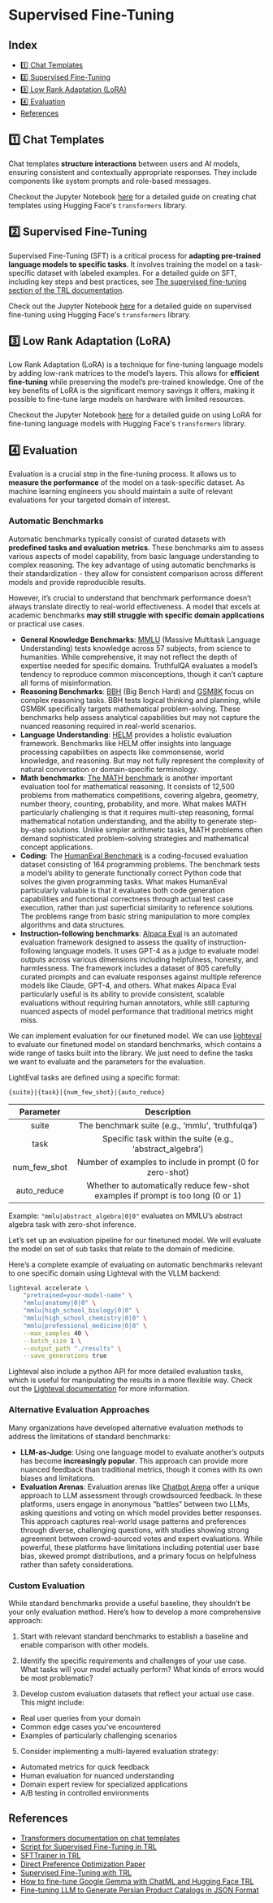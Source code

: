 # Supervised Fine-Tuning

## Index

- [1️⃣ Chat Templates](#1️⃣-chat-templates)
- [2️⃣ Supervised Fine-Tuning](#2️⃣-supervised-fine-tuning)
- [3️⃣ Low Rank Adaptation (LoRA)](#3️⃣-low-rank-adaptation-lora)
- [4️⃣ Evaluation](#4️⃣-evaluation)
- [References](#references)

## 1️⃣ Chat Templates

Chat templates **structure interactions** between users and AI models, ensuring consistent and contextually appropriate responses. They include components like system prompts and role-based messages.

Checkout the Jupyter Notebook [here](chat_templates.ipynb) for a detailed guide on creating chat templates using Hugging Face's `transformers` library.

## 2️⃣ Supervised Fine-Tuning

Supervised Fine-Tuning (SFT) is a critical process for **adapting pre-trained language models to specific tasks**. It involves training the model on a task-specific dataset with labeled examples. For a detailed guide on SFT, including key steps and best practices, see [The supervised fine-tuning section of the TRL documentation](https://huggingface.co/docs/trl/en/sft_trainer).

Check out the Jupyter Notebook [here](sfttrainer.ipynb) for a detailed guide on supervised fine-tuning using Hugging Face's `transformers` library.


## 3️⃣ Low Rank Adaptation (LoRA)

Low Rank Adaptation (LoRA) is a technique for fine-tuning language models by adding low-rank matrices to the model’s layers. This allows for **efficient fine-tuning** while preserving the model’s pre-trained knowledge. One of the key benefits of LoRA is the significant memory savings it offers, making it possible to fine-tune large models on hardware with limited resources.

Checkout the Jupyter Notebook [here](lora.ipynb) for a detailed guide on using LoRA for fine-tuning language models with Hugging Face's `transformers` library.


## 4️⃣ Evaluation

Evaluation is a crucial step in the fine-tuning process. It allows us to **measure the performance** of the model on a task-specific dataset. As machine learning engineers you should maintain a suite of relevant evaluations for your targeted domain of interest.

### Automatic Benchmarks

Automatic benchmarks typically consist of curated datasets with **predefined tasks and evaluation metrics**. These benchmarks aim to assess various aspects of model capability, from basic language understanding to complex reasoning. The key advantage of using automatic benchmarks is their standardization - they allow for consistent comparison across different models and provide reproducible results.

However, it’s crucial to understand that benchmark performance doesn’t always translate directly to real-world effectiveness. A model that excels at academic benchmarks **may still struggle with specific domain applications** or practical use cases.

- **General Knowledge Benchmarks**: [MMLU](https://huggingface.co/datasets/cais/mmlu) (Massive Multitask Language Understanding) tests knowledge across 57 subjects, from science to humanities. While comprehensive, it may not reflect the depth of expertise needed for specific domains. TruthfulQA evaluates a model’s tendency to reproduce common misconceptions, though it can’t capture all forms of misinformation.
- **Reasoning Benchmarks**: [BBH](https://huggingface.co/datasets/lukaemon/bbh) (Big Bench Hard) and [GSM8K](https://huggingface.co/datasets/openai/gsm8k) focus on complex reasoning tasks. BBH tests logical thinking and planning, while GSM8K specifically targets mathematical problem-solving. These benchmarks help assess analytical capabilities but may not capture the nuanced reasoning required in real-world scenarios.
- **Language Understanding**: [HELM](https://github.com/stanford-crfm/helm) provides a holistic evaluation framework. Benchmarks like HELM offer insights into language processing capabilities on aspects like commonsense, world knowledge, and reasoning. But may not fully represent the complexity of natural conversation or domain-specific terminology.
- **Math benchmarks**: [The MATH benchmark](https://huggingface.co/papers/2103.03874) is another important evaluation tool for mathematical reasoning. It consists of 12,500 problems from mathematics competitions, covering algebra, geometry, number theory, counting, probability, and more. What makes MATH particularly challenging is that it requires multi-step reasoning, formal mathematical notation understanding, and the ability to generate step-by-step solutions. Unlike simpler arithmetic tasks, MATH problems often demand sophisticated problem-solving strategies and mathematical concept applications.
- **Coding**: The [HumanEval Benchmark](https://github.com/openai/human-eval) is a coding-focused evaluation dataset consisting of 164 programming problems. The benchmark tests a model’s ability to generate functionally correct Python code that solves the given programming tasks. What makes HumanEval particularly valuable is that it evaluates both code generation capabilities and functional correctness through actual test case execution, rather than just superficial similarity to reference solutions. The problems range from basic string manipulation to more complex algorithms and data structures.
- **Instruction-following benchmarks**: [Alpaca Eval](https://tatsu-lab.github.io/alpaca_eval/) is an automated evaluation framework designed to assess the quality of instruction-following language models. It uses GPT-4 as a judge to evaluate model outputs across various dimensions including helpfulness, honesty, and harmlessness. The framework includes a dataset of 805 carefully curated prompts and can evaluate responses against multiple reference models like Claude, GPT-4, and others. What makes Alpaca Eval particularly useful is its ability to provide consistent, scalable evaluations without requiring human annotators, while still capturing nuanced aspects of model performance that traditional metrics might miss.

We can implement evaluation for our finetuned model. We can use [lighteval](https://github.com/huggingface/lighteval) to evaluate our finetuned model on standard benchmarks, which contains a wide range of tasks built into the library. We just need to define the tasks we want to evaluate and the parameters for the evaluation.

LightEval tasks are defined using a specific format:

```
{suite}|{task}|{num_few_shot}|{auto_reduce}
```

|   Parameter  |                                    Description                                   |
|:------------:|:--------------------------------------------------------------------------------:|
| suite        | The benchmark suite (e.g., ‘mmlu’, ‘truthfulqa’)                                 |
| task         | Specific task within the suite (e.g., ‘abstract_algebra’)                        |
| num_few_shot | Number of examples to include in prompt (0 for zero-shot)                        |
| auto_reduce  | Whether to automatically reduce few-shot examples if prompt is too long (0 or 1) |

Example: `"mmlu|abstract_algebra|0|0"` evaluates on MMLU’s abstract algebra task with zero-shot inference.


Let’s set up an evaluation pipeline for our finetuned model. We will evaluate the model on set of sub tasks that relate to the domain of medicine.

Here’s a complete example of evaluating on automatic benchmarks relevant to one specific domain using Lighteval with the VLLM backend:

```bash
lighteval accelerate \
    "pretrained=your-model-name" \
    "mmlu|anatomy|0|0" \
    "mmlu|high_school_biology|0|0" \
    "mmlu|high_school_chemistry|0|0" \
    "mmlu|professional_medicine|0|0" \
    --max_samples 40 \
    --batch_size 1 \
    --output_path "./results" \
    --save_generations true
```

Lighteval also include a python API for more detailed evaluation tasks, which is useful for manipulating the results in a more flexible way. Check out the [Lighteval documentation](https://huggingface.co/docs/lighteval/using-the-python-api) for more information.


### Alternative Evaluation Approaches

Many organizations have developed alternative evaluation methods to address the limitations of standard benchmarks:

- **LLM-as-Judge**: Using one language model to evaluate another’s outputs has become **increasingly popular**. This approach can provide more nuanced feedback than traditional metrics, though it comes with its own biases and limitations.
- **Evaluation Arenas**: Evaluation arenas like [Chatbot Arena](https://lmarena.ai/) offer a unique approach to LLM assessment through crowdsourced feedback. In these platforms, users engage in anonymous “battles” between two LLMs, asking questions and voting on which model provides better responses. This approach captures real-world usage patterns and preferences through diverse, challenging questions, with studies showing strong agreement between crowd-sourced votes and expert evaluations. While powerful, these platforms have limitations including potential user base bias, skewed prompt distributions, and a primary focus on helpfulness rather than safety considerations.


### Custom Evaluation

While standard benchmarks provide a useful baseline, they shouldn’t be your only evaluation method. Here’s how to develop a more comprehensive approach:

1. Start with relevant standard benchmarks to establish a baseline and enable comparison with other models.

2. Identify the specific requirements and challenges of your use case. What tasks will your model actually perform? What kinds of errors would be most problematic?

4. Develop custom evaluation datasets that reflect your actual use case. This might include:
  - Real user queries from your domain
  - Common edge cases you’ve encountered
  - Examples of particularly challenging scenarios

5. Consider implementing a multi-layered evaluation strategy:
  - Automated metrics for quick feedback
  - Human evaluation for nuanced understanding
  - Domain expert review for specialized applications
  - A/B testing in controlled environments



## References

- [Transformers documentation on chat templates](https://huggingface.co/docs/transformers/main/en/chat_templating)
- [Script for Supervised Fine-Tuning in TRL](https://github.com/huggingface/trl/blob/main/examples/scripts/sft.py)
- [SFTTrainer in TRL](https://huggingface.co/docs/trl/main/en/sft_trainer)
- [Direct Preference Optimization Paper](https://arxiv.org/abs/2305.18290)
- [Supervised Fine-Tuning with TRL](https://huggingface.co/docs/trl/main/en/tutorials/supervised_finetuning)
- [How to fine-tune Google Gemma with ChatML and Hugging Face TRL](https://github.com/huggingface/alignment-handbook)
- [Fine-tuning LLM to Generate Persian Product Catalogs in JSON Format](https://huggingface.co/learn/cookbook/en/fine_tuning_llm_to_generate_persian_product_catalogs_in_json_format)